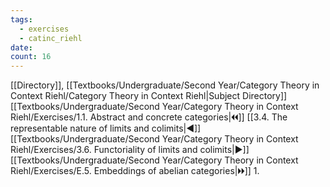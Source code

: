 ```yaml
---
tags:
  - exercises
  - catinc_riehl
date: 
count: 16
---
```

[[Directory]], [[Textbooks/Undergraduate/Second Year/Category Theory in Context Riehl/Category Theory in Context Riehl|Subject Directory]]
[[Textbooks/Undergraduate/Second Year/Category Theory in Context Riehl/Exercises/1.1. Abstract and concrete categories|🞀🞀]] [[3.4. The representable nature of limits and colimits|◀]] [[Textbooks/Undergraduate/Second Year/Category Theory in Context Riehl/Exercises/3.6. Functoriality of limits and colimits|▶]] [[Textbooks/Undergraduate/Second Year/Category Theory in Context Riehl/Exercises/E.5. Embeddings of abelian categories|🞂🞂]]
1. 